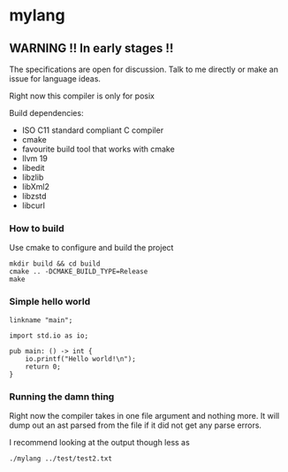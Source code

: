 # mylang


## WARNING !! In early stages !!

The specifications are open for discussion.
Talk to me directly or make an issue for language ideas.

Right now this compiler is only for posix

Build dependencies:

- ISO C11 standard compliant C compiler
- cmake
- favourite build tool that works with cmake
- llvm 19
- libedit
- libzlib
- libXml2
- libzstd
- libcurl

### How to build

Use cmake to configure and build the project

	mkdir build && cd build
 	cmake .. -DCMAKE_BUILD_TYPE=Release
  	make

### Simple hello world

```
linkname "main";

import std.io as io;

pub main: () -> int {
	io.printf("Hello world!\n");
	return 0;
}

```

### Running the damn thing

Right now the compiler takes in one file argument and nothing more.
It will dump out an ast parsed from the file if it did not get any parse errors.

I recommend looking at the output though less as

	./mylang ../test/test2.txt

